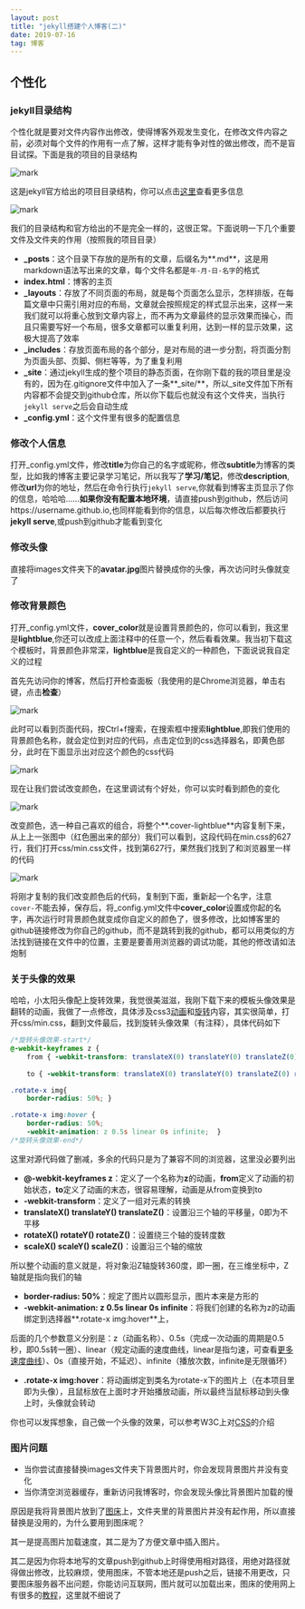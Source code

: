 ```yaml
---
layout: post
title: "jekyll搭建个人博客(二)"
date: 2019-07-16
tag: 博客
---
```


## 个性化

### jekyll目录结构

个性化就是要对文件内容作出修改，使得博客外观发生变化，在修改文件内容之前，必须对每个文件的作用有一点了解，这样才能有争对性的做出修改，而不是盲目试探。下面是我的项目的目录结构

![mark](http://image.ojx666.xyz/blog/20190716/lCUC1oOoGksG.jpg?imageslim)

这是jekyll官方给出的项目目录结构，你可以点击[这里](https://jekyllrb.com/docs/structure/)查看更多信息

![mark](http://image.ojx666.xyz/blog/20190716/tkXpARA3OVm7.jpg?imageslim)

我们的目录结构和官方给出的不是完全一样的，这很正常。下面说明一下几个重要文件及文件夹的作用（按照我的项目目录）

- **_posts**​：这个目录下存放的是所有的文章，后缀名为**.md**，这是用markdown语法写出来的文章，每个文件名都是`年-月-日-名字​`的格式
- **index.html**：博客的主页
- **_layouts**：存放了不同页面的布局，就是每个页面怎么显示，怎样排版，在每篇文章中只需引用对应的布局，文章就会按照规定的样式显示出来，这样一来我们就可以将重心放到文章内容上，而不再为文章最终的显示效果而操心，而且只需要写好一个布局，很多文章都可以重复利用，达到一样的显示效果，这极大提高了效率
- **_includes**：存放页面布局的各个部分，是对布局的进一步分割，将页面分割为页面头部、页脚、侧栏等等，为了重复利用
- **_site**：通过jekyll生成的整个项目的静态页面，在你刚下载的我的项目里是没有的，因为在.gitignore文件中加入了一条**_site/**，所以_site文件加下所有内容都不会提交到github仓库，所以你下载后也就没有这个文件夹，当执行`jekyll serve`之后会自动生成
- **_config.yml**：这个文件里有很多的配置信息

### 修改个人信息

打开_config.yml文件，修改**title**为你自己的名字或昵称，修改**subtitle**为博客的类型，比如我的博客主要记录学习笔记，所以我写了**学习/笔记**，修改**description**,修改**url**为你的地址，然后在命令行执行`jekyll serve`,你就看到博客主页显示了你的信息，哈哈哈……**如果你没有配置本地环境**，请直接push到github，然后访问https://username.github.io,也同样能看到你的信息，以后每次修改后都要执行**jekyll serve**,或push到github才能看到变化

### 修改头像

直接将images文件夹下的**avatar.jpg**图片替换成你的头像，再次访问时头像就变了

### 修改背景颜色

打开_config.yml文件，**cover_color**就是设置背景颜色的，你可以看到，我这里是**lightblue**,你还可以改成上面注释中的任意一个，然后看看效果。我当初下载这个模板时，背景颜色非常深，**lightblue**是我自定义的一种颜色，下面说说我自定义的过程

首先先访问你的博客，然后打开检查面板（我使用的是Chrome浏览器，单击右键，点击**检查**）

![mark](http://image.ojx666.xyz/blog/20190716/fawYRBI1VbVz.jpg?imageslim)

此时可以看到页面代码，按Ctrl+f搜索，在搜索框中搜索**lightblue**,即我们使用的背景颜色名称，就会定位到对应的代码，点击定位到的css选择器名，即黄色部分，此时在下面显示出对应这个颜色的css代码

![mark](http://image.ojx666.xyz/blog/20190716/0RGOQmyNx3Vo.jpg?imageslim)

现在让我们尝试改变颜色，在这里调试有个好处，你可以实时看到颜色的变化

![mark](http://image.ojx666.xyz/blog/20190716/N76JChYLMMrI.gif)

改变颜色，选一种自己喜欢的组合，将整个**.cover-lightblue**内容复制下来，从上上一张图中（红色圈出来的部分）我们可以看到，这段代码在min.css的627行，我们打开css/min.css文件，找到第627行，果然我们找到了和浏览器里一样的代码

![mark](http://image.ojx666.xyz/blog/20190716/NGaIjwaYcRUx.jpg?imageslim)

将刚才复制的我们改变颜色后的代码，复制到下面，重新起一个名字，注意`cover-`不能去掉，保存后，将_config.yml文件中**cover_color**设置成你起的名字，再次运行时背景颜色就变成你自定义的颜色了，很多修改，比如博客里的github链接修改为你自己的github，而不是跳转到我的github，都可以用类似的方法找到链接在文件中的位置，主要是要善用浏览器的调试功能，其他的修改请如法炮制

### 关于头像的效果

哈哈，小太阳头像配上旋转效果，我觉很美滋滋，我刚下载下来的模板头像效果是翻转的动画，我做了一点修改，具体涉及css3[动画](https://www.w3cschool.cn/css3/rvwu5flo.html)和[旋转](https://www.w3cschool.cn/css3/g5lhsflm.html)内容，其实很简单，打开css/min.css，翻到文件最后，找到旋转头像效果（有注释），具体代码如下

```css
/*旋转头像效果-start*/
@-webkit-keyframes z {
	from { -webkit-transform: translateX(0) translateY(0) translateZ(0) rotateX(0deg) rotateY(0deg) rotateZ(0deg) scaleX(1) scaleY(1) scaleZ(1); }
	
	to { -webkit-transform: translateX(0) translateY(0) translateZ(0) rotateX(0deg) rotateY(0deg) rotateZ(360deg) scaleX(1) scaleY(1) scaleZ(1); }

.rotate-x img{ 
	border-radius: 50%; }

.rotate-x img:hover { 
	border-radius: 50%;
	-webkit-animation: z 0.5s linear 0s infinite;  }
/*旋转头像效果-end*/
```

这里对源代码做了删减，多余的代码只是为了兼容不同的浏览器，这里没必要列出

- **@-webkit-keyframes z**：定义了一个名称为**z**的动画，**from**定义了动画的初始状态，**to**定义了动画的末态，很容易理解，动画是从from变换到to
- **-webkit-transform**：定义了一组对元素的转换
- **translateX() translateY() translateZ()**：设置沿三个轴的平移量，0即为不平移
- **rotateX() rotateY() rotateZ()**：设置绕三个轴的旋转度数
- **scaleX() scaleY() scaleZ()**：设置沿三个轴的缩放

所以整个动画的意义就是，将对象沿Z轴旋转360度，即一圈，在三维坐标中，Z轴就是指向我们的轴

- **border-radius: 50%**：规定了图片以圆形显示，图片本来是方形的
- **-webkit-animation: z 0.5s linear 0s infinite**：将我们创建的名称为z的动画绑定到选择器**.rotate-x img:hover**上，

后面的几个参数意义分别是：z（动画名称）、0.5s（完成一次动画的周期是0.5秒，即0.5s转一圈）、linear（规定动画的速度曲线，linear是指匀速，可查看[更多速度曲线](https://www.w3cschool.cn/cssref/css3-pr-animation-timing-function.html)）、0s（直接开始，不延迟）、infinite（播放次数，infinite是无限循环）

- **.rotate-x img:hover**：将动画绑定到类名为rotate-x下的图片上（在本项目里即为头像），且鼠标放在上面时才开始播放动画，所以最终当鼠标移动到头像上时，头像就会转动

你也可以发挥想象，自己做一个头像的效果，可以参考W3C上对[CSS](https://www.w3cschool.cn/css3/)的介绍

### 图片问题

- 当你尝试直接替换images文件夹下背景图片时，你会发现背景图片并没有变化
- 当你清空浏览器缓存，重新访问我博客时，你会发现头像比背景图片加载的慢

原因是我将背景图片放到了[图床](https://baike.baidu.com/item/%E5%9B%BE%E5%BA%8A/10721348?fr=aladdin)上，文件夹里的背景图片并没有起作用，所以直接替换是没用的，为什么要用到图床呢？

其一是提高图片加载速度，其二是为了方便文章中插入图片。

其二是因为你将本地写的文章push到github上时得使用相对路径，用绝对路径就得做出修改，比较麻烦，使用图床，不管本地还是push之后，链接不用更改，只要图床服务器不出问题，你能访问互联网，图片就可以加载出来，图床的使用网上有很多的[教程](https://www.cnblogs.com/ssgeek/p/10854839.html)，这里就不细说了